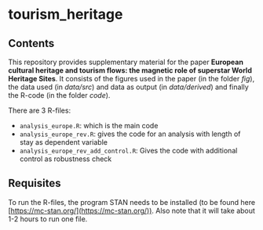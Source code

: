 # tourism_heritage

## Contents

This repository provides supplementary material for the paper **European cultural heritage and tourism flows: the magnetic role of superstar World Heritage Sites**. It consists of the figures used in the paper (in the folder *fig*), the data used (in *data/src*) and data as output (in *data/derived*) and finally the R-code (in the folder *code*). 

There are 3 R-files:

- `analysis_europe.R`: which is the main code
- `analysis_europe_rev.R`: gives the code for an analysis with length of stay as dependent variable
- `analysis_europe_rev_add_control.R`: Gives the code with additional control as robustness check

## Requisites

To run the R-files, the program STAN needs to be installed (to be found here [https://mc-stan.org/](https://mc-stan.org/)). Also note that it will take about 1-2 hours to run one file. 